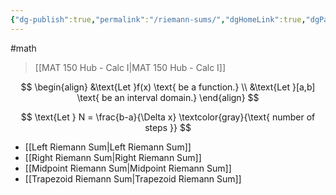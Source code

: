```yaml
---
{"dg-publish":true,"permalink":"/riemann-sums/","dgHomeLink":true,"dgPassFrontmatter":false,"dgShowLocalGraph":true}
---
```


#math 
> [[MAT 150 Hub - Calc I|MAT 150 Hub - Calc I]]

$$
\begin{align}
&\text{Let }f(x) \text{ be a function.} \\
&\text{Let }[a,b] \text{ be an interval domain.}
\end{align}
$$
<style>
.container {font-family: sans-serif; text-align: center;}
.button-wrapper button {z-index: 1;height: 40px; width: 100px; margin: 10px;padding: 5px;}
.excalidraw .App-menu_top .buttonList { display: flex;}
.excalidraw-wrapper { height: 800px; margin: 50px; position: relative;}
:root[dir="ltr"] .excalidraw .layer-ui__wrapper .zen-mode-transition.App-menu_bottom--transition-left {transform: none;}
</style><script src="https://unpkg.com/react@17/umd/react.production.min.js"></script><script src="https://unpkg.com/react-dom@17/umd/react-dom.production.min.js"></script><script type="text/javascript" src="https://unpkg.com/@excalidraw/excalidraw@0.12.0/dist/excalidraw.production.min.js"></script><div id="Reimann_Sums_2022-10-17_1047.21.excalidraw.md1"></div><script>(function(){const InitialData={"type":"excalidraw","version":2,"source":"https://excalidraw.com","elements":[{"type":"arrow","version":71,"versionNonce":156978493,"isDeleted":false,"id":"YvMEhXH9IZtluCEdgR5cL","fillStyle":"hachure","strokeWidth":1,"strokeStyle":"solid","roughness":0,"opacity":100,"angle":0,"x":-80,"y":32.95623016357422,"strokeColor":"#000000","backgroundColor":"transparent","width":382.4000244140625,"height":0,"seed":1203232915,"groupIds":[],"strokeSharpness":"round","boundElements":null,"updated":1666029039440,"link":null,"locked":false,"startBinding":null,"endBinding":null,"lastCommittedPoint":null,"startArrowhead":null,"endArrowhead":"arrow","points":[[0,0],[382.4000244140625,0]]},{"type":"arrow","version":350,"versionNonce":1186525459,"isDeleted":false,"id":"b6GsGqHsv4AsswBei2Oeg","fillStyle":"hachure","strokeWidth":1,"strokeStyle":"solid","roughness":0,"opacity":100,"angle":0,"x":-55.20001220703125,"y":48.95624542236328,"strokeColor":"#000000","backgroundColor":"transparent","width":1.600006103515625,"height":295.99998474121094,"seed":95704627,"groupIds":[],"strokeSharpness":"round","boundElements":[],"updated":1666029039440,"link":null,"locked":false,"startBinding":null,"endBinding":null,"lastCommittedPoint":null,"startArrowhead":null,"endArrowhead":"arrow","points":[[0,0],[-1.600006103515625,-295.99998474121094]]},{"type":"rectangle","version":224,"versionNonce":1381539229,"isDeleted":false,"id":"MD5wTxHA_6bYA0C9kVz6J","fillStyle":"hachure","strokeWidth":1,"strokeStyle":"solid","roughness":0,"opacity":100,"angle":0,"x":32,"y":-55.84375762939453,"strokeColor":"#c92a2a","backgroundColor":"#fa5252","width":6.399993896484375,"height":88.79998779296875,"seed":350399123,"groupIds":[],"strokeSharpness":"sharp","boundElements":null,"updated":1666029039440,"link":null,"locked":false},{"type":"rectangle","version":280,"versionNonce":322918067,"isDeleted":false,"id":"sencY4OdJ-b7gDNttjlUU","fillStyle":"hachure","strokeWidth":1,"strokeStyle":"solid","roughness":0,"opacity":100,"angle":0,"x":40.80000305175781,"y":-61.44376373291017,"strokeColor":"#c92a2a","backgroundColor":"#fa5252","width":6.399993896484375,"height":93.60000610351564,"seed":752206419,"groupIds":[],"strokeSharpness":"sharp","boundElements":[],"updated":1666029039440,"link":null,"locked":false},{"type":"rectangle","version":386,"versionNonce":1141694973,"isDeleted":false,"id":"vCx4rSa4qpXhoVdDhy6H0","fillStyle":"hachure","strokeWidth":1,"strokeStyle":"solid","roughness":0,"opacity":100,"angle":0,"x":49.03861410766555,"y":-79.75951422511659,"strokeColor":"#c92a2a","backgroundColor":"#fa5252","width":6.6939624531050566,"height":111.82633696853932,"seed":465945779,"groupIds":[],"strokeSharpness":"sharp","boundElements":[],"updated":1666029039440,"link":null,"locked":false},{"type":"rectangle","version":466,"versionNonce":2032666707,"isDeleted":false,"id":"W12m-B1eAjhl45vZEcsLz","fillStyle":"hachure","strokeWidth":1,"strokeStyle":"solid","roughness":0,"opacity":100,"angle":0,"x":56.53493565749115,"y":-96.66296415698396,"strokeColor":"#c92a2a","backgroundColor":"#fa5252","width":6.399982682302749,"height":127.99484868758249,"seed":1721046173,"groupIds":[],"strokeSharpness":"sharp","boundElements":[],"updated":1666029039440,"link":null,"locked":false},{"type":"rectangle","version":614,"versionNonce":326736477,"isDeleted":false,"id":"uYxB0aJ2AlfV3lMhsjV8M","fillStyle":"hachure","strokeWidth":1,"strokeStyle":"solid","roughness":0,"opacity":100,"angle":0,"x":64.10474934647188,"y":-113.63989781737024,"strokeColor":"#c92a2a","backgroundColor":"#fa5252","width":6.6939512389234315,"height":145.9272053888947,"seed":1086443507,"groupIds":[],"strokeSharpness":"sharp","boundElements":[],"updated":1666029039440,"link":null,"locked":false},{"type":"rectangle","version":786,"versionNonce":776570355,"isDeleted":false,"id":"BX5ulqokl7uPTFd4R-wZL","fillStyle":"hachure","strokeWidth":1,"strokeStyle":"solid","roughness":0,"opacity":100,"angle":0,"x":71.82154170667222,"y":-123.26752784878613,"strokeColor":"#c92a2a","backgroundColor":"#fa5252","width":6.693951238923428,"height":156.21626186916177,"seed":289972541,"groupIds":[],"strokeSharpness":"sharp","boundElements":[],"updated":1666029039440,"link":null,"locked":false},{"type":"rectangle","version":856,"versionNonce":1500530365,"isDeleted":false,"id":"7OYNoIR8iZeevQGL5uTIw","fillStyle":"hachure","strokeWidth":1,"strokeStyle":"solid","roughness":0,"opacity":100,"angle":0,"x":80.27326667260586,"y":-117.68202434535831,"strokeColor":"#c92a2a","backgroundColor":"#fa5252","width":6.399960253939522,"height":149.74885269587188,"seed":567902877,"groupIds":[],"strokeSharpness":"sharp","boundElements":[],"updated":1666029039440,"link":null,"locked":false},{"type":"rectangle","version":1021,"versionNonce":1772769171,"isDeleted":false,"id":"AcLpctavMFvHjFQVoAnVt","fillStyle":"hachure","strokeWidth":1,"strokeStyle":"solid","roughness":0,"opacity":100,"angle":0,"x":88.21052984318088,"y":-105.11467790873603,"strokeColor":"#c92a2a","backgroundColor":"#fa5252","width":6.399960253939521,"height":136.22609162895986,"seed":1207727325,"groupIds":[],"strokeSharpness":"sharp","boundElements":[],"updated":1666029039440,"link":null,"locked":false},{"type":"rectangle","version":1153,"versionNonce":412247837,"isDeleted":false,"id":"LQ_zTjtVfoH6hpHZhBxhc","fillStyle":"hachure","strokeWidth":1,"strokeStyle":"solid","roughness":0,"opacity":100,"angle":0,"x":95.63337607512368,"y":-92.25336011194756,"strokeColor":"#c92a2a","backgroundColor":"#fa5252","width":6.693928810560233,"height":122.40936200542714,"seed":1827981501,"groupIds":[],"strokeSharpness":"sharp","boundElements":[],"updated":1666029039440,"link":null,"locked":false},{"type":"rectangle","version":1259,"versionNonce":1031857459,"isDeleted":false,"id":"mAixbu8IItf3xTF_rO_Z4","fillStyle":"hachure","strokeWidth":1,"strokeStyle":"solid","roughness":0,"opacity":100,"angle":0,"x":103.27665947489639,"y":-73.43909493722789,"strokeColor":"#c92a2a","backgroundColor":"#fa5252","width":6.693928810560233,"height":105.06495923862877,"seed":640545811,"groupIds":[],"strokeSharpness":"sharp","boundElements":[],"updated":1666029039440,"link":null,"locked":false},{"type":"line","version":918,"versionNonce":1840013693,"isDeleted":false,"id":"5HUDsbFqFeCeIb14vqb-8","fillStyle":"hachure","strokeWidth":2,"strokeStyle":"solid","roughness":0,"opacity":100,"angle":0,"x":29.97016207353218,"y":-55.00748934535966,"strokeColor":"#000000","backgroundColor":"#fa5252","width":81.13657761565372,"height":67.91054457144605,"seed":763331955,"groupIds":[],"strokeSharpness":"round","boundElements":null,"updated":1666029043813,"link":null,"locked":false,"startBinding":null,"endBinding":null,"lastCommittedPoint":[16.756465653556972,-7.055346286531304],"startArrowhead":null,"endArrowhead":null,"points":[[0,0],[14.698646507576441,-10.876993593508459],[24.162077553161296,-37.02652600206676],[33.801771724318336,-58.82223519755361],[45.37617193556818,-67.91054457144605],[61.151786433737044,-46.15287340600216],[72.56827830688401,-19.704198056401225],[81.13657761565372,-13.816735230623507]]},{"id":"SNXyu7ngUYlTtJ0HTxX5N","type":"line","x":29.676193516911468,"y":-55.301457901980356,"width":0,"height":96.93760621055793,"angle":0,"strokeColor":"#000000","backgroundColor":"#fa5252","fillStyle":"hachure","strokeWidth":1,"strokeStyle":"solid","roughness":0,"opacity":100,"groupIds":[],"strokeSharpness":"round","seed":719196499,"version":153,"versionNonce":825476819,"isDeleted":false,"boundElements":null,"updated":1666029039440,"link":null,"locked":false,"points":[[0,0],[0,96.93760621055793]],"lastCommittedPoint":null,"startBinding":null,"endBinding":null,"startArrowhead":null,"endArrowhead":null},{"type":"line","version":205,"versionNonce":32441309,"isDeleted":false,"id":"pzoNY01qN-k4FCgK0lSoh","fillStyle":"hachure","strokeWidth":1,"strokeStyle":"solid","roughness":0,"opacity":100,"angle":0,"x":111.10671726082265,"y":-68.82422457598318,"strokeColor":"#000000","backgroundColor":"#fa5252","width":0,"height":111.48927404691464,"seed":1429395165,"groupIds":[],"strokeSharpness":"round","boundElements":[],"updated":1666029039440,"link":null,"locked":false,"startBinding":null,"endBinding":null,"lastCommittedPoint":null,"startArrowhead":null,"endArrowhead":null,"points":[[0,0],[0,111.48927404691464]]},{"id":"xkP381WY","type":"text","x":18.94617298753178,"y":36.163838273115644,"width":15,"height":25,"angle":0,"strokeColor":"#000000","backgroundColor":"#fa5252","fillStyle":"hachure","strokeWidth":1,"strokeStyle":"solid","roughness":0,"opacity":100,"groupIds":[],"strokeSharpness":"sharp","seed":2134318195,"version":36,"versionNonce":458847347,"isDeleted":false,"boundElements":null,"updated":1666029039440,"link":null,"locked":false,"text":"a","rawText":"a","fontSize":20,"fontFamily":1,"textAlign":"left","verticalAlign":"top","baseline":18,"containerId":null,"originalText":"a"},{"id":"pAhdeXl0","type":"text","x":105.88869127444315,"y":44.17459918993664,"width":12,"height":25,"angle":0,"strokeColor":"#000000","backgroundColor":"#fa5252","fillStyle":"hachure","strokeWidth":1,"strokeStyle":"solid","roughness":0,"opacity":100,"groupIds":[],"strokeSharpness":"sharp","seed":511617885,"version":31,"versionNonce":2021425213,"isDeleted":false,"boundElements":null,"updated":1666029039440,"link":null,"locked":false,"text":"b","rawText":"b","fontSize":20,"fontFamily":1,"textAlign":"left","verticalAlign":"top","baseline":18,"containerId":null,"originalText":"b"},{"id":"gXYw0ACE","type":"text","x":119.92420048719788,"y":-100.68475124496862,"width":38,"height":25,"angle":0,"strokeColor":"#000000","backgroundColor":"#fa5252","fillStyle":"hachure","strokeWidth":1,"strokeStyle":"solid","roughness":0,"opacity":100,"groupIds":[],"strokeSharpness":"sharp","seed":82156989,"version":59,"versionNonce":1892632979,"isDeleted":false,"boundElements":null,"updated":1666029041137,"link":null,"locked":false,"text":"f(x)","rawText":"f(x)","fontSize":20,"fontFamily":1,"textAlign":"left","verticalAlign":"top","baseline":18,"containerId":null,"originalText":"f(x)"}],"appState":{"theme":"light","viewBackgroundColor":"#ffffff","currentItemStrokeColor":"#000000","currentItemBackgroundColor":"#fa5252","currentItemFillStyle":"hachure","currentItemStrokeWidth":2,"currentItemStrokeStyle":"solid","currentItemRoughness":0,"currentItemOpacity":100,"currentItemFontFamily":1,"currentItemFontSize":20,"currentItemTextAlign":"left","currentItemStrokeSharpness":"sharp","currentItemStartArrowhead":null,"currentItemEndArrowhead":"arrow","currentItemLinearStrokeSharpness":"round","gridSize":null,"colorPalette":{}},"files":{}};InitialData.scrollToContent=true;App=()=>{const e=React.useRef(null),t=React.useRef(null),[n,i]=React.useState({width:void 0,height:void 0});return React.useEffect(()=>{i({width:t.current.getBoundingClientRect().width,height:t.current.getBoundingClientRect().height});const e=()=>{i({width:t.current.getBoundingClientRect().width,height:t.current.getBoundingClientRect().height})};return window.addEventListener("resize",e),()=>window.removeEventListener("resize",e)},[t]),React.createElement(React.Fragment,null,React.createElement("div",{className:"excalidraw-wrapper",ref:t},React.createElement(ExcalidrawLib.Excalidraw,{ref:e,width:n.width,height:n.height,initialData:InitialData,viewModeEnabled:!0,zenModeEnabled:!0,gridModeEnabled:!1})))},excalidrawWrapper=document.getElementById("Reimann_Sums_2022-10-17_1047.21.excalidraw.md1");ReactDOM.render(React.createElement(App),excalidrawWrapper);})();</script>

$$
\text{Let } N = \frac{b-a}{\Delta x} \textcolor{gray}{\text{ number of steps }}
$$

- [[Left Riemann Sum|Left Riemann Sum]]
- [[Right Riemann Sum|Right Riemann Sum]]
- [[Midpoint Riemann Sum|Midpoint Riemann Sum]]
- [[Trapezoid Riemann Sum|Trapezoid Riemann Sum]]
